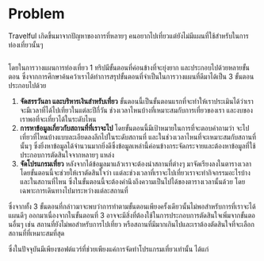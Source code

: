 # Problem

Travelful เกิดขึ้นมาจากปัญหาของการที่หลายๆ คนอยากไปเที่ยวแต่ยังไม่มีแผนที่ใช้สำหรับในการท่องเที่ยวนั้นๆ

<figure><img src="../.gitbook/assets/Travelful+ #2614921.png" alt=""><figcaption></figcaption></figure>

โดยในการวางแผนการท่องเที่ยว 1 ทริปมีขั้นตอนที่ค่อนข้างที่จะยุ่งยาก และประกอบไปด้วยหลายขั้นตอน ซึ่งจากการศึกษาค้นคว้าเราได้ทำการสรุปขั้นตอนที่จำเป็นในการวางแผนที่ดีมาได้เป็น 3 ขั้นตอน ประกอบไปด้วย

1. **จัดสรรวันลา และบริหารเงินสำหรับเที่ยว** ขั้นตอนนี้เป็นขั้นตอนแรกที่จะทำให้เราประเมินได้ว่าเราจะมีเวลาที่ได้ไปเที่ยวในแต่ละปีกี่วัน ช่วงเวลาไหนบ้างที่เหมาะสมกับการเที่ยวของเรา และงบของเราพอที่จะเที่ยวได้ในระดับไหน
2. **การหาข้อมูลเกี่ยวกับสถานที่ที่เราจะไป** โดยขั้นตอนนี้มีเป้าหมายในการที่จะตอบคำถามว่า จะไปเที่ยวที่ไหนบ้างแบบละเอียดลงลึกไปในระดับสถานที่ และในช่วงเวลาไหนที่จะเหมาะสมกับสถานที่นั้นๆ ซึ่งยิ่งหาข้อมูลได้จำนวนมากยิ่งดีซึ่งข้อมูลเหล่านี้ค่อนข้างกระจัดกระจายและต้องหาข้อมูลที่ใช้ประกอบการตัดสินใจจากหลายๆ แหล่ง
3. **จัดโปรแกรมเที่ยว** หลังจากได้ข้อมูลมาแล้วเราจะต้องนำสถานที่ต่างๆ มาจัดเรียงลงในตารางเวลา โดยขั้นตอนนี้จะช่วยให้เราตัดสินใจว่า เแต่ละช่วงเวลาที่เราจะไปเที่ยวเราจะทำกิจกรรมอะไรบ้าง และในสถานที่ไหน ซึ่งในขั้นตอนนี้จะต้องคำนึงถึงความเป็นไปได้ของตารางเวลานั้นด้วย โดยเฉพาะการเดินทางไปมาระหว่างแต่ละสถานที่

ซึ่งจากทั้ง 3 ขั้นตอนที่กล่าวมาจะพบว่าการทำตามขั้นตอนเพียงครั้งเดียวนั้นไม่พอสำหรับการที่เราจะได้แผนดีๆ ออกมาเนื่องจากในขั้นตอนที่ 3 อาจจะมีสิ่งที่ต้องใช้ในการประกอบการตัดสินใจเพิ่มจากขั้นตอนอื่นๆ เช่น สถานที่ยังไม่พอสำหรับการไปเที่ยว หรือสถานที่มีมากเกินไปและเราต้องตัดสินใจที่จะเลือกสถานที่ที่เหมาะสมที่สุด

ซึ่งในปัจจุบันมีเพียงซอฟต์แวร์ที่ช่วยเพียงแค่การจัดทำโปรแกรมเที่ยวเท่านั้น ได้แก่




